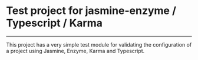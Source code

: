 # Test project for jasmine-enzyme / Typescript / Karma
---
This project has a very simple test module for validating the
configuration of a project using Jasmine, Enzyme, Karma and
Typescript.
